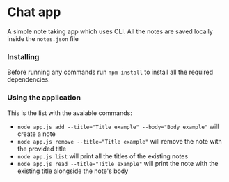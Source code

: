# Chat app

A simple note taking app which uses CLI.
All the notes are saved locally inside the ```notes.json``` file

### Installing 

Before running any commands run ```npm install``` to install all the required dependencies.

### Using the application

This is the list with the avaiable commands:

* ```node app.js add --title="Title example" --body="Body example"``` will create a note
* ```node app.js remove --title="Title example"``` will remove the note with the provided title
* ```node app.js list``` will print all the titles of the existing notes
* ```node app.js read --title="Title example"``` will print the note with the existing title alongside the note's body
